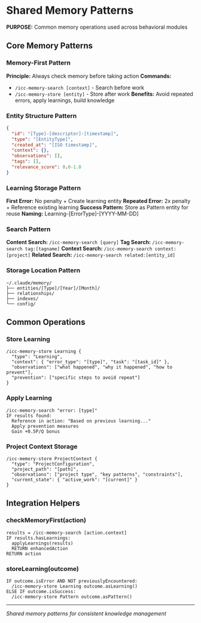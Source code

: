 # Shared Memory Patterns

**PURPOSE:** Common memory operations used across behavioral modules

## Core Memory Patterns

### Memory-First Pattern
**Principle:** Always check memory before taking action
**Commands:** 
- `/icc-memory-search [context]` - Search before work
- `/icc-memory-store [entity]` - Store after work
**Benefits:** Avoid repeated errors, apply learnings, build knowledge

### Entity Structure Pattern
```json
{
  "id": "[Type]-[descriptor]-[timestamp]",
  "type": "[EntityType]",
  "created_at": "[ISO timestamp]",
  "context": {},
  "observations": [],
  "tags": [],
  "relevance_score": 0.0-1.0
}
```

### Learning Storage Pattern
**First Error:** No penalty + Create learning entity
**Repeated Error:** 2x penalty + Reference existing learning
**Success Pattern:** Store as Pattern entity for reuse
**Naming:** Learning-[ErrorType]-[YYYY-MM-DD]

### Search Pattern
**Content Search:** `/icc-memory-search [query]`
**Tag Search:** `/icc-memory-search tag:[tagname]`
**Context Search:** `/icc-memory-search context:[project]`
**Related Search:** `/icc-memory-search related:[entity_id]`

### Storage Location Pattern
```
~/.claude/memory/
├── entities/[Type]/[Year]/[Month]/
├── relationships/
├── indexes/
└── config/
```

## Common Operations

### Store Learning
```
/icc-memory-store Learning {
  "type": "Learning",
  "context": { "error_type": "[type]", "task": "[task_id]" },
  "observations": ["what happened", "why it happened", "how to prevent"],
  "prevention": ["specific steps to avoid repeat"]
}
```

### Apply Learning
```
/icc-memory-search "error: [type]"
IF results found:
  Reference in action: "Based on previous learning..."
  Apply prevention measures
  Gain +0.5P/Q bonus
```

### Project Context Storage
```
/icc-memory-store ProjectContext {
  "type": "ProjectConfiguration",
  "project_path": "[path]",
  "observations": ["project type", "key patterns", "constraints"],
  "current_state": { "active_work": "[current]" }
}
```

## Integration Helpers

### checkMemoryFirst(action)
```
results = /icc-memory-search [action.context]
IF results.hasLearnings:
  applyLearnings(results)
  RETURN enhancedAction
RETURN action
```

### storeLearning(outcome)
```
IF outcome.isError AND NOT previouslyEncountered:
  /icc-memory-store Learning outcome.asLearning()
ELSE IF outcome.isSuccess:
  /icc-memory-store Pattern outcome.asPattern()
```

---
*Shared memory patterns for consistent knowledge management*